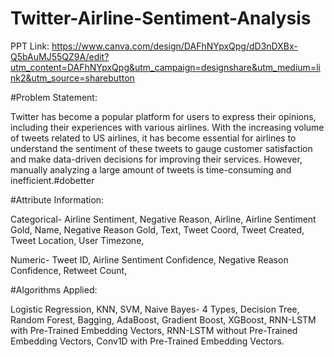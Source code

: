 # Twitter-Airline-Sentiment-Analysis

PPT Link: https://www.canva.com/design/DAFhNYpxQpg/dD3nDXBx-Q5bAuMJ55QZ9A/edit?utm_content=DAFhNYpxQpg&utm_campaign=designshare&utm_medium=link2&utm_source=sharebutton

#Problem Statement:

Twitter has become a popular platform for users to express their opinions, including their experiences with various airlines. With the increasing volume of tweets related to US airlines, it has become essential for airlines to understand the sentiment of these tweets to gauge customer satisfaction and make data-driven decisions for improving their services. However, manually analyzing a large amount of tweets is time-consuming and inefficient.#dobetter

#Attribute Information:

Categorical- 
Airline Sentiment,
Negative Reason,
Airline,
Airline Sentiment Gold,
Name,
Negative Reason Gold,
Text,
Tweet Coord,
Tweet Created,
Tweet Location,
User Timezone,

Numeric-
Tweet ID,
Airline Sentiment Confidence,
Negative Reason Confidence,
Retweet Count,

#Algorithms Applied:

Logistic Regression,
KNN,
SVM,
Naive Bayes- 4 Types,
Decision Tree,
Random Forest,
Bagging,
AdaBoost,
Gradient Boost,
XGBoost,
RNN-LSTM with Pre-Trained Embedding Vectors,
RNN-LSTM without Pre-Trained Embedding Vectors,
Conv1D with Pre-Trained Embedding Vectors.


